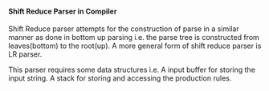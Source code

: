 #### Shift Reduce Parser in Compiler

Shift Reduce parser attempts for the construction of parse in a similar manner as done in bottom up parsing i.e. the parse tree is constructed from leaves(bottom) to the root(up). A more general form of shift reduce parser is LR parser. 

This parser requires some data structures i.e. 
    A input buffer for storing the input string.
    A stack for storing and accessing the production rules.
